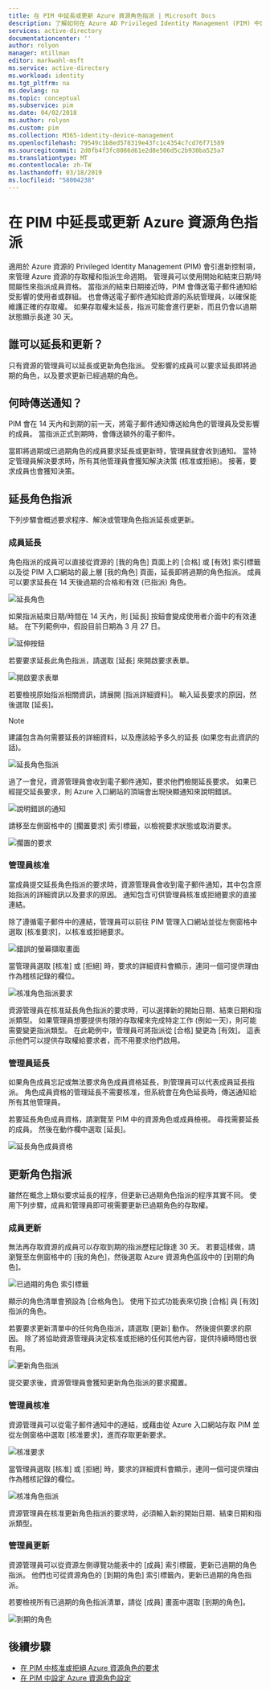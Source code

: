 ```yaml
---
title: 在 PIM 中延長或更新 Azure 資源角色指派 | Microsoft Docs
description: 了解如何在 Azure AD Privileged Identity Management (PIM) 中延長或更新 Azure 資源角色指派。
services: active-directory
documentationcenter: ''
author: rolyon
manager: mtillman
editor: markwahl-msft
ms.service: active-directory
ms.workload: identity
ms.tgt_pltfrm: na
ms.devlang: na
ms.topic: conceptual
ms.subservice: pim
ms.date: 04/02/2018
ms.author: rolyon
ms.custom: pim
ms.collection: M365-identity-device-management
ms.openlocfilehash: 79549c1b8ed578319e43fc1c4354c7cd76f71589
ms.sourcegitcommit: 2d0fb4f3fc8086d61e2d8e506d5c2b930ba525a7
ms.translationtype: MT
ms.contentlocale: zh-TW
ms.lasthandoff: 03/18/2019
ms.locfileid: "58004238"
---
```

# <a name="extend-or-renew-azure-resource-role-assignments-in-pim"></a>在 PIM 中延長或更新 Azure 資源角色指派

適用於 Azure 資源的 Privileged Identity Management (PIM) 會引進新控制項，來管理 Azure 資源的存取權和指派生命週期。 管理員可以使用開始和結束日期/時間屬性來指派成員資格。 當指派的結束日期接近時，PIM 會傳送電子郵件通知給受影響的使用者或群組。 也會傳送電子郵件通知給資源的系統管理員，以確保能維護正確的存取權。 如果存取權未延長，指派可能會進行更新，而且仍會以過期狀態顯示長達 30 天。

## <a name="who-can-extend-and-renew"></a>誰可以延長和更新？

只有資源的管理員可以延長或更新角色指派。 受影響的成員可以要求延長即將過期的角色，以及要求更新已經過期的角色。

## <a name="when-are-notifications-sent"></a>何時傳送通知？

PIM 會在 14 天內和到期的前一天，將電子郵件通知傳送給角色的管理員及受影響的成員。 當指派正式到期時，會傳送額外的電子郵件。 

當即將過期或已過期角色的成員要求延長或更新時，管理員就會收到通知。 當特定管理員解決要求時，所有其他管理員會獲知解決決策 (核准或拒絕)。 接著，要求成員也會獲知決策。 

## <a name="extend-role-assignments"></a>延長角色指派

下列步驟會概述要求程序、解決或管理角色指派延長或更新。 

### <a name="member-extend"></a>成員延長

角色指派的成員可以直接從資源的 [我的角色] 頁面上的 [合格] 或 [有效] 索引標籤以及從 PIM 入口網站的最上層 [我的角色] 頁面，延長即將過期的角色指派。 成員可以要求延長在 14 天後過期的合格和有效 (已指派) 角色。

![延長角色](media/azure-pim-resource-rbac/aadpim_rbac_extend_ui.png)

如果指派結束日期/時間在 14 天內，則 [延長] 按鈕會變成使用者介面中的有效連結。 在下列範例中，假設目前日期為 3 月 27 日。

![延伸按鈕](media/azure-pim-resource-rbac/aadpim_rbac_extend_within_14.png)

若要要求延長此角色指派，請選取 [延長] 來開啟要求表單。

![開啟要求表單](media/azure-pim-resource-rbac/aadpim_rbac_extend_role_assignment_request.png)

若要檢視原始指派相關資訊，請展開 [指派詳細資料]。 輸入延長要求的原因，然後選取 [延長]。

>[!Note]
>建議包含為何需要延長的詳細資料，以及應該給予多久的延長 (如果您有此資訊的話)。

![延長角色指派](media/azure-pim-resource-rbac/aadpim_rbac_extend_form_complete.png)

過了一會兒，資源管理員會收到電子郵件通知，要求他們檢閱延長要求。 如果已經提交延長要求，則 Azure 入口網站的頂端會出現快顯通知來說明錯誤。

![說明錯誤的通知](media/azure-pim-resource-rbac/aadpim_rbac_extend_failed_existing_request.png)

請移至左側窗格中的 [擱置要求] 索引標籤，以檢視要求狀態或取消要求。

![擱置的要求](media/azure-pim-resource-rbac/aadpim_rbac_extend_cancel_request.png)

### <a name="admin-approve"></a>管理員核准

當成員提交延長角色指派的要求時，資源管理員會收到電子郵件通知，其中包含原始指派的詳細資訊以及要求的原因。 通知包含可供管理員核准或拒絕要求的直接連結。 

除了遵循電子郵件中的連結，管理員可以前往 PIM 管理入口網站並從左側窗格中選取 [核准要求]，以核准或拒絕要求。

![錯誤的螢幕擷取畫面](media/azure-pim-resource-rbac/aadpim_rbac_extend_admin_approve_grid.png)

當管理員選取 [核准] 或 [拒絕] 時，要求的詳細資料會顯示，連同一個可提供理由作為稽核記錄的欄位。

![核准角色指派要求](media/azure-pim-resource-rbac/aadpim_rbac_extend_admin_approve_blade.png)

資源管理員在核准延長角色指派的要求時，可以選擇新的開始日期、結束日期和指派類型。 如果管理員想要提供有限的存取權來完成特定工作 (例如一天)，則可能需要變更指派類型。 在此範例中，管理員可將指派從 [合格] 變更為 [有效]。 這表示他們可以提供存取權給要求者，而不用要求他們啟用。

### <a name="admin-extend"></a>管理員延長

如果角色成員忘記或無法要求角色成員資格延長，則管理員可以代表成員延長指派。 角色成員資格的管理延長不需要核准，但系統會在角色延長時，傳送通知給所有其他管理員。

若要延長角色成員資格，請瀏覽至 PIM 中的資源角色或成員檢視。 尋找需要延長的成員。 然後在動作欄中選取 [延長]。

![延長角色成員資格](media/azure-pim-resource-rbac/aadpim_rbac_extend_admin_extend.png)

## <a name="renew-role-assignments"></a>更新角色指派

雖然在概念上類似要求延長的程序，但更新已過期角色指派的程序其實不同。 使用下列步驟，成員和管理員即可視需要更新已過期角色的存取權。

### <a name="member-renew"></a>成員更新

無法再存取資源的成員可以存取到期的指派歷程記錄達 30 天。 若要這樣做，請瀏覽至左側窗格中的 [我的角色]，然後選取 Azure 資源角色區段中的 [到期的角色]。

![已過期的角色 索引標籤](media/azure-pim-resource-rbac/aadpim_rbac_renew_from_myroles.png)

顯示的角色清單會預設為 [合格角色]。 使用下拉式功能表來切換 [合格] 與 [有效] 指派的角色。

若要要求更新清單中的任何角色指派，請選取 [更新] 動作。 然後提供要求的原因。 除了將協助資源管理員決定核准或拒絕的任何其他內容，提供持續時間也很有用。

![更新角色指派](media/azure-pim-resource-rbac/aadpim_rbac_renew_request_form.png)

提交要求後，資源管理員會獲知更新角色指派的要求擱置。

### <a name="admin-approves"></a>管理員核准

資源管理員可以從電子郵件通知中的連結，或藉由從 Azure 入口網站存取 PIM 並從左側窗格中選取 [核准要求]，進而存取更新要求。

![核准要求](media/azure-pim-resource-rbac/aadpim_rbac_extend_admin_approve_grid.png)

當管理員選取 [核准] 或 [拒絕] 時，要求的詳細資料會顯示，連同一個可提供理由作為稽核記錄的欄位。

![核准角色指派](media/azure-pim-resource-rbac/aadpim_rbac_extend_admin_approve_blade.png)

資源管理員在核准更新角色指派的要求時，必須輸入新的開始日期、結束日期和指派類型。 

### <a name="admin-renew"></a>管理員更新

資源管理員可以從資源左側導覽功能表中的 [成員] 索引標籤，更新已過期的角色指派。 他們也可從資源角色的 [到期的角色] 索引標籤內，更新已過期的角色指派。

若要檢視所有已過期的角色指派清單，請從 [成員] 畫面中選取 [到期的角色]。

![到期的角色](media/azure-pim-resource-rbac/aadpim_rbac_renew_from_member_blade.png)

## <a name="next-steps"></a>後續步驟

- [在 PIM 中核准或拒絕 Azure 資源角色的要求](pim-resource-roles-approval-workflow.md)
- [在 PIM 中設定 Azure 資源角色設定](pim-resource-roles-configure-role-settings.md)
